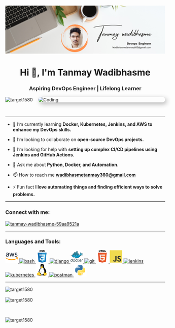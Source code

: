 <!-- Logo and Header -->
![logo](https://github.com/Target1580/Target1580/blob/main/White%20Minimalist%20Profile%20LinkedIn%20Banner%20(1).png)

<h1 align="center">Hi 👋, I'm Tanmay Wadibhasme</h1>
<h3 align="center">Aspiring DevOps Engineer | Lifelong Learner</h3>

<!-- Animated Coding Image -->
<img align="right" alt="Coding" width="400" style="border-radius: 15px; box-shadow: 5px 5px 15px rgba(0, 0, 0, 0.3); transition: transform 0.3s ease-in-out;" src="https://camo.githubusercontent.com/19db51af5f90f1b152bc0b9078f5fe97053955be5074f03f17019c70345bdcdb/68747470733a2f2f6d69726f2e6d656469756d2e636f6d2f6d61782f313336302f302a37513379765349765f7430696f4a2d5a2e676966" onmouseover="this.style.transform='scale(1.05)'" onmouseout="this.style.transform='scale(1)'">

<!-- Profile Views Badge -->
<p align="left">
  <img src="https://komarev.com/ghpvc/?username=target1580&label=Profile%20views&color=0e75b6&style=flat" alt="target1580" />
</p>

<!-- Twitter Badge -->
<p align="left">
  <a href="https://twitter.com/" target="blank">
    <img src="https://img.shields.io/twitter/follow/?logo=twitter&style=for-the-badge" alt="" />
  </a>
</p>

<!-- Horizontal Rule -->
<hr>

<!-- About Me Section -->
- 🌱 I’m currently learning **Docker, Kubernetes, Jenkins, and AWS to enhance my DevOps skills.**

- 👯 I’m looking to collaborate on **open-source DevOps projects.**

- 🤝 I’m looking for help with **setting up complex CI/CD pipelines using Jenkins and GitHub Actions.**

- 💬 Ask me about **Python, Docker, and Automation.**

- 📫 How to reach me **wadibhasmetanmay360@gmail.com**

- ⚡ Fun fact **I love automating things and finding efficient ways to solve problems.**

<!-- Horizontal Rule -->
<hr>

<!-- Connect with Me Section -->
<h3 align="left">Connect with me:</h3>
<p align="left">
  <a href="https://linkedin.com/in/tanmay-wadibhasme-59aa9521a" target="blank">
    <img align="center" src="https://raw.githubusercontent.com/rahuldkjain/github-profile-readme-generator/master/src/images/icons/Social/linked-in-alt.svg" alt="tanmay-wadibhasme-59aa9521a" height="30" width="40" />
  </a>
</p>

<!-- Horizontal Rule -->
<hr>

<!-- Languages and Tools Section -->
<h3 align="left">Languages and Tools:</h3>
<p align="left">
  <a href="https://aws.amazon.com" target="_blank" rel="noreferrer">
    <img src="https://raw.githubusercontent.com/devicons/devicon/master/icons/amazonwebservices/amazonwebservices-original-wordmark.svg" alt="aws" width="40" height="40"/>
  </a>
  <a href="https://www.gnu.org/software/bash/" target="_blank" rel="noreferrer">
    <img src="https://www.vectorlogo.zone/logos/gnu_bash/gnu_bash-icon.svg" alt="bash" width="40" height="40"/>
  </a>
  <a href="https://www.w3schools.com/css/" target="_blank" rel="noreferrer">
    <img src="https://raw.githubusercontent.com/devicons/devicon/master/icons/css3/css3-original-wordmark.svg" alt="css3" width="40" height="40"/>
  </a>
  <a href="https://www.djangoproject.com/" target="_blank" rel="noreferrer">
    <img src="https://cdn.worldvectorlogo.com/logos/django.svg" alt="django" width="40" height="40"/>
  </a>
  <a href="https://www.docker.com/" target="_blank" rel="noreferrer">
    <img src="https://raw.githubusercontent.com/devicons/devicon/master/icons/docker/docker-original-wordmark.svg" alt="docker" width="40" height="40"/>
  </a>
  <a href="https://git-scm.com/" target="_blank" rel="noreferrer">
    <img src="https://www.vectorlogo.zone/logos/git-scm/git-scm-icon.svg" alt="git" width="40" height="40"/>
  </a>
  <a href="https://www.w3.org/html/" target="_blank" rel="noreferrer">
    <img src="https://raw.githubusercontent.com/devicons/devicon/master/icons/html5/html5-original-wordmark.svg" alt="html5" width="40" height="40"/>
  </a>
  <a href="https://developer.mozilla.org/en-US/docs/Web/JavaScript" target="_blank" rel="noreferrer">
    <img src="https://raw.githubusercontent.com/devicons/devicon/master/icons/javascript/javascript-original.svg" alt="javascript" width="40" height="40"/>
  </a>
  <a href="https://www.jenkins.io" target="_blank" rel="noreferrer">
    <img src="https://www.vectorlogo.zone/logos/jenkins/jenkins-icon.svg" alt="jenkins" width="40" height="40"/>
  </a>
  <a href="https://kubernetes.io" target="_blank" rel="noreferrer">
    <img src="https://www.vectorlogo.zone/logos/kubernetes/kubernetes-icon.svg" alt="kubernetes" width="40" height="40"/>
  </a>
  <a href="https://www.linux.org/" target="_blank" rel="noreferrer">
    <img src="https://raw.githubusercontent.com/devicons/devicon/master/icons/linux/linux-original.svg" alt="linux" width="40" height="40"/>
  </a>
  <a href="https://postman.com" target="_blank" rel="noreferrer">
    <img src="https://www.vectorlogo.zone/logos/getpostman/getpostman-icon.svg" alt="postman" width="40" height="40"/>
  </a>
  <a href="https://www.python.org" target="_blank" rel="noreferrer">
    <img src="https://raw.githubusercontent.com/devicons/devicon/master/icons/python/python-original.svg" alt="python" width="40" height="40"/>
  </a>
</p>

<!-- Horizontal Rule -->
<hr>

<!-- GitHub Stats -->
<p>
  <img align="left" src="https://github-readme-stats.vercel.app/api/top-langs?username=target1580&show_icons=true&locale=en&layout=compact" alt="target1580" />
</p>

<p>&nbsp;</p>

<p>
  <img align="center" src="https://github-readme-stats.vercel.app/api?username=target1580&show_icons=true&locale=en" alt="target1580" />
</p>

<p>&nbsp;</p>

<p>
  <img align="center" src="https://github-readme-streak-stats.herokuapp.com/?user=target1580&" alt="target1580" />
</p>
